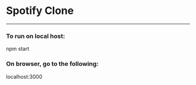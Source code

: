 # Spotify Clone
---

### To run on local host:
npm start

### On browser, go to the following:
localhost:3000
